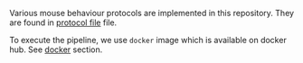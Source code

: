 Various mouse behaviour protocols are implemented in this repository. They are
found in [protocol file](Protocols/BehaviourProtocols.csv) file.

To execute the pipeline, we use `docker` image which is available on docker hub.
See [docker](docker) section.
